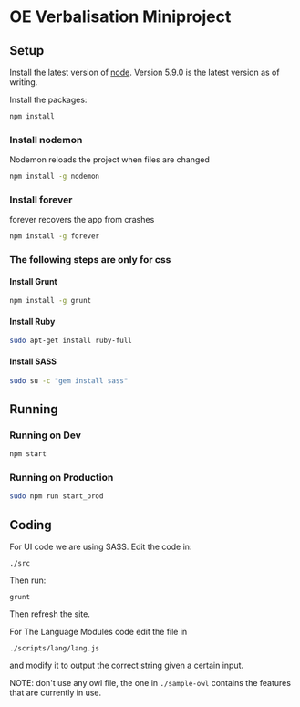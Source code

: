 # OE Verbalisation Miniproject

## Setup
Install the latest version of [node](https://nodejs.org/en/). Version 5.9.0 is the latest version as of writing.

Install the packages:

```bash
npm install
```

### Install nodemon
Nodemon reloads the project when files are changed
```bash
npm install -g nodemon
```

### Install forever
forever recovers the app from crashes
```bash
npm install -g forever
```
### The following steps are only for css
#### Install Grunt

```bash
npm install -g grunt
```

#### Install Ruby
```bash
sudo apt-get install ruby-full
```
#### Install SASS
```bash
sudo su -c "gem install sass"
```

## Running

### Running on Dev
```bash
npm start
```

### Running on Production
```bash
sudo npm run start_prod
```

## Coding

For UI code we are using SASS. Edit the code in:
```
./src
```
Then run:
```
grunt
```
Then refresh the site.

For The Language Modules code edit the file in
```
./scripts/lang/lang.js
```
and modify it to output the correct string given a certain input.

NOTE: don't use any owl file, the one in `./sample-owl` contains the features that are currently in use.
